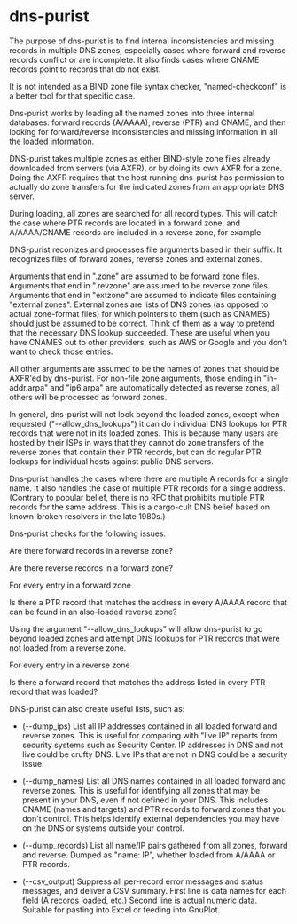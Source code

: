 # dns-purist

The purpose of dns-purist is to find internal inconsistencies and
missing records in multiple DNS zones, especially cases where forward
and reverse records conflict or are incomplete. It also finds cases
where CNAME records point to records that do not exist.

It is not intended as a BIND zone file syntax checker,
"named-checkconf" is a better tool for that specific case.

Dns-purist works by loading all the named zones into three internal
databases: forward records (A/AAAA), reverse (PTR) and CNAME, and then
looking for forward/reverse inconsistencies and missing information in
all the loaded information.

DNS-purist takes multiple zones as either BIND-style zone files
already downloaded from servers (via AXFR), or by doing its own AXFR
for a zone. Doing the AXFR requires that the host running dns-purist
has permission to actually do zone transfers for the indicated zones
from an appropriate DNS server.

During loading, all zones are searched for all record types. This will
catch the case where PTR records are located in a forward zone, and
A/AAAA/CNAME records are included in a reverse zone, for example.

DNS-purist reconizes and processes file arguments based in their
suffix. It recognizes files of forward zones, reverse zones and
external zones.

Arguments that end in ".zone" are assumed to be forward zone
files. Arguments that end in ".revzone" are assumed to be reverse zone
files. Arguments that end in "extzone" are assumed to indicate files
containing "external zones". External zones are lists of DNS zones (as
opposed to actual zone-format files) for which pointers to them (such
as CNAMES) should just be assumed to be correct. Think of them as a
way to pretend that the necessary DNS lookup succeeded. These are
useful when you have CNAMES out to other providers, such as AWS or
Google and you don't want to check those entries.

All other arguments are assumed to be the names of zones that should
be AXFR'ed by dns-purist. For non-file zone arguments, those ending in
"in-addr.arpa" and "ip6.arpa" are automatically detected as reverse
zones, all others will be processed as forward zones.

In general, dns-purist will not look beyond the loaded zones, except
when requested ("--allow_dns_lookups") it can do individual DNS
lookups for PTR records that were not in its loaded zones. This is
because many users are hosted by their ISPs in ways that they cannot
do zone transfers of the reverse zones that contain their PTR records,
but can do regular PTR lookups for individual hosts against public DNS
servers.

Dns-purist handles the cases where there are multiple A records for a
single name. It also handles the case of multiple PTR records for a
single address. (Contrary to popular belief, there is no RFC that
prohibits multiple PTR records for the same address. This is a
cargo-cult DNS belief based on known-broken resolvers in the late
1980s.)

Dns-purist checks for the following issues:

Are there forward records in a reverse zone?

Are there reverse records in a forward zone?

For every entry in a forward zone

   Is there a PTR record that matches the address in every A/AAAA
   record that can be found in an also-loaded reverse zone?

   Using the argument "--allow_dns_lookups" will allow dns-purist to
   go beyond loaded zones and attempt DNS lookups for PTR records that
   were not loaded from a reverse zone.

For every entry in a reverse zone

   Is there a forward record that matches the address listed in every
   PTR record that was loaded?

DNS-purist can also create useful lists, such as:

* (--dump_ips) List all IP addresses contained in all loaded forward
  and reverse zones. This is useful for comparing with "live IP"
  reports from security systems such as Security Center. IP addresses
  in DNS and not live could be crufty DNS. Live IPs that are not in
  DNS could be a security issue.

* (--dump_names) List all DNS names contained in all loaded forward
  and reverse zones. This is useful for identifying all zones that may
  be present in your DNS, even if not defined in your DNS. This
  includes CNAME (names and targets) and PTR records to forward zones
  that you don't control. This helps identify external dependencies
  you may have on the DNS or systems outside your control.

* (--dump_records) List all name/IP pairs gathered from all zones,
  forward and reverse. Dumped as "name: IP", whether loaded from A/AAAA
  or PTR records.

* (--csv_output) Suppress all per-record error messages and status
  messages, and deliver a CSV summary. First line is data names for
  each field (A records loaded, etc.)  Second line is actual numeric
  data. Suitable for pasting into Excel or feeding into GnuPlot.
